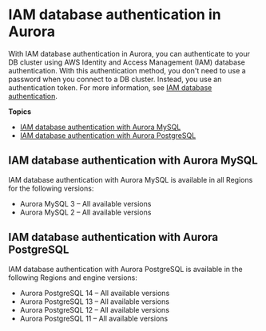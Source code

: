# IAM database authentication in Aurora<a name="Concepts.Aurora_Fea_Regions_DB-eng.Feature.IAMdbauth"></a>

With IAM database authentication in Aurora, you can authenticate to your DB cluster using AWS Identity and Access Management \(IAM\) database authentication\. With this authentication method, you don't need to use a password when you connect to a DB cluster\. Instead, you use an authentication token\. For more information, see [IAM database authentication](UsingWithRDS.IAMDBAuth.md)\.

**Topics**
+ [IAM database authentication with Aurora MySQL](#Concepts.Aurora_Fea_Regions_DB-eng.Feature.IAMdbauth.amy)
+ [IAM database authentication with Aurora PostgreSQL](#Concepts.Aurora_Fea_Regions_DB-eng.Feature.IAMdbauth.apg)

## IAM database authentication with Aurora MySQL<a name="Concepts.Aurora_Fea_Regions_DB-eng.Feature.IAMdbauth.amy"></a>

IAM database authentication with Aurora MySQL is available in all Regions for the following versions:
+ Aurora MySQL 3 – All available versions
+ Aurora MySQL 2 – All available versions

## IAM database authentication with Aurora PostgreSQL<a name="Concepts.Aurora_Fea_Regions_DB-eng.Feature.IAMdbauth.apg"></a>

IAM database authentication with Aurora PostgreSQL is available in the following Regions and engine versions:
+ Aurora PostgreSQL 14 – All available versions
+ Aurora PostgreSQL 13 – All available versions
+ Aurora PostgreSQL 12 – All available versions
+ Aurora PostgreSQL 11 – All available versions